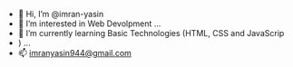 - 👋 Hi, I’m @imran-yasin
- 👀 I’m interested in Web Devolpment ...
- 🌱 I’m currently learning Basic Technologies (HTML, CSS and JavaScrip
-  ) ...
- 📫 imranyasin944@gmail.com

<!---
imran-yasin/imran-yasin is a ✨ special ✨ repository because its `README.md` (this file) appears on your GitHub profile.
You can click the Preview link to take a look at your changes.
--->
